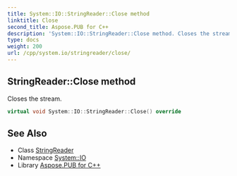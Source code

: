 ```yaml
---
title: System::IO::StringReader::Close method
linktitle: Close
second_title: Aspose.PUB for C++
description: 'System::IO::StringReader::Close method. Closes the stream in C++.'
type: docs
weight: 200
url: /cpp/system.io/stringreader/close/
---
```

## StringReader::Close method


Closes the stream.

```cpp
virtual void System::IO::StringReader::Close() override
```

## See Also

* Class [StringReader](../)
* Namespace [System::IO](../../)
* Library [Aspose.PUB for C++](../../../)
